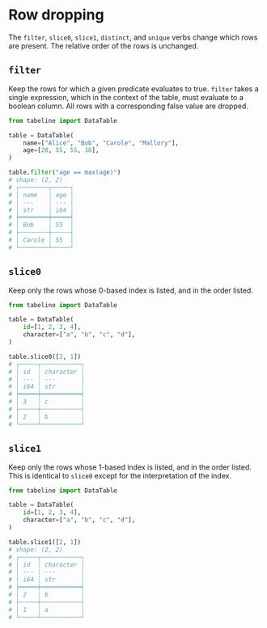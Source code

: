 # Row dropping

The `filter`, `slice0`, `slice1`, `distinct`, and `unique` verbs change which rows are present. The relative order of the rows is unchanged.

## `filter`

Keep the rows for which a given predicate evaluates to true. `filter` takes a single expression, which in the context of the table, must evaluate to a boolean column. All rows with a corresponding false value are dropped.

```python
from tabeline import DataTable

table = DataTable(
    name=["Alice", "Bob", "Carole", "Mallory"],
    age=[28, 55, 55, 18],
)

table.filter("age == max(age)")
# shape: (2, 2)
# ┌────────┬─────┐
# │ name   ┆ age │
# │ ---    ┆ --- │
# │ str    ┆ i64 │
# ╞════════╪═════╡
# │ Bob    ┆ 55  │
# ├╌╌╌╌╌╌╌╌┼╌╌╌╌╌┤
# │ Carole ┆ 55  │
# └────────┴─────┘
```

## `slice0`

Keep only the rows whose 0-based index is listed, and in the order listed.

```python
from tabeline import DataTable

table = DataTable(
    id=[1, 2, 3, 4],
    character=["a", "b", "c", "d"],
)

table.slice0([2, 1])
# ┌─────┬───────────┐
# │ id  ┆ character │
# │ --- ┆ ---       │
# │ i64 ┆ str       │
# ╞═════╪═══════════╡
# │ 3   ┆ c         │
# ├╌╌╌╌╌┼╌╌╌╌╌╌╌╌╌╌╌┤
# │ 2   ┆ b         │
# └─────┴───────────┘
```

## `slice1`

Keep only the rows whose 1-based index is listed, and in the order listed. This is identical to `slice0` except for the interpretation of the index.

```python
from tabeline import DataTable

table = DataTable(
    id=[1, 2, 3, 4],
    character=["a", "b", "c", "d"],
)

table.slice1([2, 1])
# shape: (2, 2)
# ┌─────┬───────────┐
# │ id  ┆ character │
# │ --- ┆ ---       │
# │ i64 ┆ str       │
# ╞═════╪═══════════╡
# │ 2   ┆ b         │
# ├╌╌╌╌╌┼╌╌╌╌╌╌╌╌╌╌╌┤
# │ 1   ┆ a         │
# └─────┴───────────┘
```
